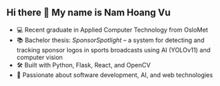 ## Hi there 👋 My name is Nam Hoang Vu

- 💻 Recent graduate in Applied Computer Technology from OsloMet  
- 📚 Bachelor thesis: *SponsorSpotlight* – a system for detecting and tracking sponsor logos in sports broadcasts using AI (YOLOv11) and computer vision  
- 🛠 Built with Python, Flask, React, and OpenCV  
- 🚀 Passionate about software development, AI, and web technologies  
